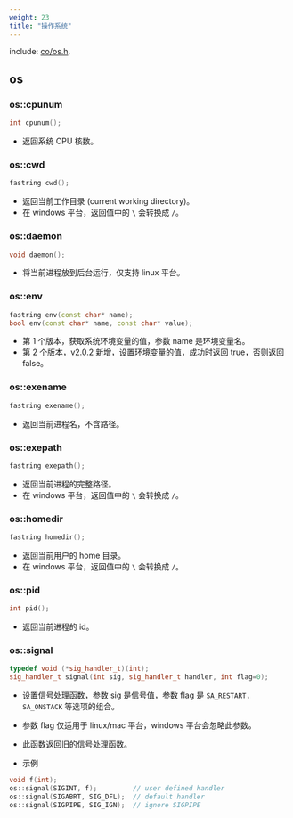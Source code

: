 ```yaml
---
weight: 23
title: "操作系统"
---
```



include: [co/os.h](https://github.com/idealvin/coost/blob/master/include/co/os.h).


## os




### os::cpunum
```cpp
int cpunum();
```

- 返回系统 CPU 核数。





### os::cwd
```cpp
fastring cwd();
```

- 返回当前工作目录 (current working directory)。
- 在 windows 平台，返回值中的 `\` 会转换成 `/`。





### os::daemon
```cpp
void daemon();
```

- 将当前进程放到后台运行，仅支持 linux 平台。





### os::env
```cpp
fastring env(const char* name);
bool env(const char* name, const char* value);
```

- 第 1 个版本，获取系统环境变量的值，参数 name 是环境变量名。
- 第 2 个版本，v2.0.2 新增，设置环境变量的值，成功时返回 true，否则返回 false。





### os::exename
```cpp
fastring exename();
```

- 返回当前进程名，不含路径。





### os::exepath
```cpp
fastring exepath();
```

- 返回当前进程的完整路径。
- 在 windows 平台，返回值中的 `\` 会转换成 `/`。





### os::homedir
```cpp
fastring homedir();
```

- 返回当前用户的 home 目录。
- 在 windows 平台，返回值中的 `\` 会转换成 `/`。





### os::pid
```cpp
int pid();
```

- 返回当前进程的 id。





### os::signal
```cpp
typedef void (*sig_handler_t)(int);
sig_handler_t signal(int sig, sig_handler_t handler, int flag=0);
```

- 设置信号处理函数，参数 sig 是信号值，参数 flag 是 `SA_RESTART`，`SA_ONSTACK` 等选项的组合。
- 参数 flag 仅适用于 linux/mac 平台，windows 平台会忽略此参数。
- 此函数返回旧的信号处理函数。



- 示例
```cpp
void f(int);
os::signal(SIGINT, f);         // user defined handler
os::signal(SIGABRT, SIG_DFL);  // default handler
os::signal(SIGPIPE, SIG_IGN);  // ignore SIGPIPE
```


